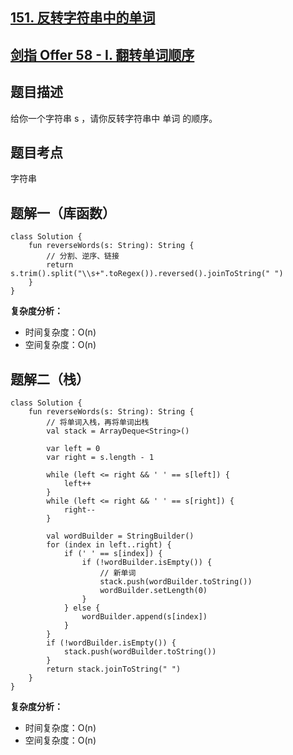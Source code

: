 ## [151. 反转字符串中的单词](https://leetcode.cn/problems/reverse-words-in-a-string/description/)
## [剑指 Offer 58 - I. 翻转单词顺序](https://leetcode.cn/problems/fan-zhuan-dan-ci-shun-xu-lcof/?favorite=xb9nqhhg)

## 题目描述

给你一个字符串 s ，请你反转字符串中 单词 的顺序。

## 题目考点

字符串

## 题解一（库函数）
 
```
class Solution {
    fun reverseWords(s: String): String {
        // 分割、逆序、链接
        return s.trim().split("\\s+".toRegex()).reversed().joinToString(" ")
    }
}
```

**复杂度分析：**

- 时间复杂度：O(n)
- 空间复杂度：O(n) 

## 题解二（栈）

```
class Solution {
    fun reverseWords(s: String): String {
        // 将单词入栈，再将单词出栈
        val stack = ArrayDeque<String>()

        var left = 0
        var right = s.length - 1

        while (left <= right && ' ' == s[left]) {
            left++
        }
        while (left <= right && ' ' == s[right]) {
            right--
        }

        val wordBuilder = StringBuilder()
        for (index in left..right) {
            if (' ' == s[index]) {
                if (!wordBuilder.isEmpty()) {
                    // 新单词
                    stack.push(wordBuilder.toString())
                    wordBuilder.setLength(0)
                }
            } else {
                wordBuilder.append(s[index])
            }
        }
        if (!wordBuilder.isEmpty()) {
            stack.push(wordBuilder.toString())
        }
        return stack.joinToString(" ")
    }
}
```

**复杂度分析：**

- 时间复杂度：O(n)
- 空间复杂度：O(n) 
